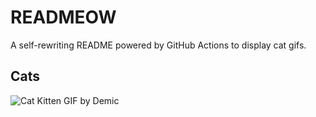 # READMEOW

A self-rewriting README powered by GitHub Actions to display cat gifs.

## Cats

![Cat Kitten GIF by Demic](https://media4.giphy.com/media/3oriO0OEd9QIDdllqo/200.gif?cid=9acd02da8p8lujf8kv723mi866xafx3gzb877hhino51q2yn&ep=v1_gifs_search&rid=200.gif&ct=g)
